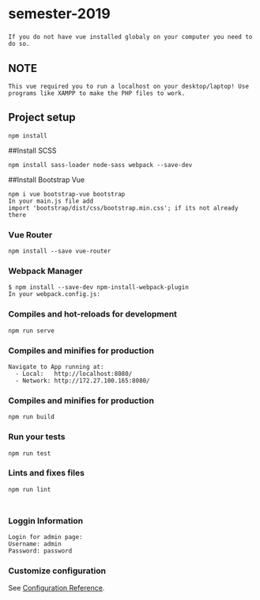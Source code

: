 # semester-2019
### 
```
If you do not have vue installed globaly on your computer you need to do so.
```
## NOTE
```
This vue required you to run a localhost on your desktop/laptop! Use programs like XAMPP to make the PHP files to work.
```
## Project setup
```
npm install
```
##Install SCSS
````
npm install sass-loader node-sass webpack --save-dev
````
##Install Bootstrap Vue
````
npm i vue bootstrap-vue bootstrap
In your main.js file add
import 'bootstrap/dist/css/bootstrap.min.css'; if its not already there
````
### Vue Router
````
npm install --save vue-router
````

###  Webpack Manager
```
$ npm install --save-dev npm-install-webpack-plugin
In your webpack.config.js:

```
### Compiles and hot-reloads for development
```
npm run serve
```

### Compiles and minifies for production
```
Navigate to App running at:
  - Local:   http://localhost:8080/
  - Network: http://172.27.100.165:8080/
```

### Compiles and minifies for production
```
npm run build
```

### Run your tests
```
npm run test
```

### Lints and fixes files
```
npm run lint
```
### 
```

```
### Loggin Information
```
Login for admin page:
Username: admin
Password: password
```
### Customize configuration
See [Configuration Reference](https://cli.vuejs.org/config/).
